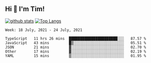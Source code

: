 ## Hi 👋 I'm Tim!
  
  [![github stats](https://github-readme-stats.vercel.app/api?username=thostetler&theme=dracula&count_private=true&show_icons=true)](https://github.com/thostetler/github-readme-stats)
  [![Top Langs](https://github-readme-stats.vercel.app/api/top-langs/?username=thostetler&layout=compact&count_private=true&theme=dracula&show_icons=true)](https://github.com/thostetler/github-readme-stats)
 
<!--START_SECTION:waka-->
```text
Week: 18 July, 2021 - 24 July, 2021

TypeScript   11 hrs 26 mins  ██████████████████████░░░   87.57 % 
JavaScript   43 mins         █▒░░░░░░░░░░░░░░░░░░░░░░░   05.51 % 
JSON         21 mins         ▓░░░░░░░░░░░░░░░░░░░░░░░░   02.70 % 
Other        17 mins         ▓░░░░░░░░░░░░░░░░░░░░░░░░   02.19 % 
YAML         15 mins         ▒░░░░░░░░░░░░░░░░░░░░░░░░   01.95 % 
```
<!--END_SECTION:waka-->
